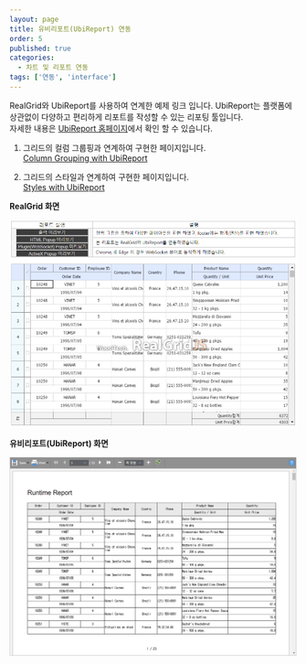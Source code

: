 ```yaml
---
layout: page
title: 유비리포트(UbiReport) 연동
order: 5
published: true
categories:
  - 차트 및 리포트 연동
tags: ['연동', 'interface']
---
```



RealGrid와  UbiReport를 사용하여 연계한 예제 링크 입니다.
UbiReport는 플랫폼에 상관없이 다양하고 편리하게 리포트를 작성할 수 있는 리포팅 툴입니다.  
자세한 내용은 [UbiReport 홈페이지](http://www.ubireport.com/)에서 확인 할 수 있습니다.

1. 그리드의 컬럼 그룹핑과 연계하여 구현한 페이지입니다.  
[Column Grouping with UbiReport](http://www.ubireport.com/realgrid/columnGrouping4.html)

2. 그리드의 스타일과 연계하여 구현한 페이지입니다.  
[Styles with UbiReport](http://www.ubireport.com/realgrid/dynamicStylesonRows4.html)

**RealGrid 화면**

<img src="/resource/image/Report_Images/ubi_grid.png" width="892px" usemap="#styles">

**유비리포트(UbiReport) 화면**

<img src="/resource/image/Report_Images/ubi_report.png" width="892px" usemap="#styles">